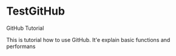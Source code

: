 # TestGitHub
GitHub Tutorial

This is tutorial how to use GitHub. It'e explain basic functions and performans
